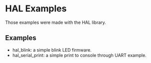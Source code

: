 # HAL Examples

Those examples were made with the HAL library.

## Examples

 - hal_blink: a simple blink LED firmware.
 - hal_serial_print: a simple print to console through UART example.
